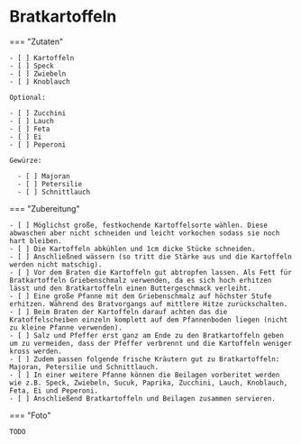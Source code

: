 # Bratkartoffeln

=== "Zutaten"

    - [ ] Kartoffeln
    - [ ] Speck
    - [ ] Zwiebeln
    - [ ] Knoblauch

    Optional:

    - [ ] Zucchini
    - [ ] Lauch
    - [ ] Feta
    - [ ] Ei
    - [ ] Peperoni
    
    Gewürze:
    
      - [ ] Majoran
      - [ ] Petersilie
      - [ ] Schnittlauch 

=== "Zubereitung"

    - [ ] Möglichst große, festkochende Kartoffelsorte wählen. Diese abwaschen aber nicht schneiden und leicht vorkochen sodass sie noch hart bleiben.
    - [ ] Die Kartoffeln abkühlen und 1cm dicke Stücke schneiden.
    - [ ] Anschließned wässern (so tritt die Stärke aus und die Kartoffeln werden nicht matschig).
    - [ ] Vor dem Braten die Kartoffeln gut abtropfen lassen. Als Fett für Bratkartoffeln Griebenschmalz verwenden, da es sich hoch erhitzen lässt und den Bratkartoffeln einen Buttergeschmack verleiht.
    - [ ] Eine große Pfanne mit dem Griebenschmalz auf höchster Stufe erhitzen. Während des Bratvorgangs auf mittlere Hitze zurückschalten.
    - [ ] Beim Braten der Kartoffeln darauf achten das die Kratoffelscheiben einzeln komplett auf dem Pfannenboden liegen (nicht zu kleine Pfanne verwenden).
    - [ ] Salz und Pfeffer erst ganz am Ende zu den Bratkartoffeln geben um zu vermeiden, dass der Pfeffer verbrennt und die Kartoffeln weniger kross werden.
    - [ ] Zudem passen folgende frische Kräutern gut zu Bratkartoffeln: Majoran, Petersilie und Schnittlauch.
    - [ ] In einer weitere Pfanne können die Beilagen vorberitet werden wie z.B. Speck, Zwiebeln, Sucuk, Paprika, Zucchini, Lauch, Knoblauch, Feta, Ei und Peperoni.
    - [ ] Anschließend Bratkartoffeln und Beilagen zusammen servieren.

=== "Foto"

    TODO
